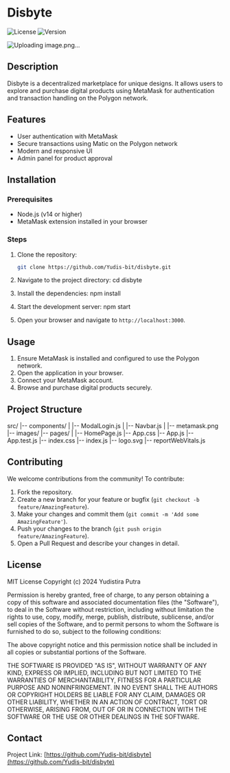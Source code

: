 # Disbyte

![License](https://img.shields.io/badge/license-MIT-brightgreen) ![Version](https://img.shields.io/badge/version-1.0.0-blue)

![Uploading image.png…]()


## Description
Disbyte is a decentralized marketplace for unique designs. It allows users to explore and purchase digital products using MetaMask for authentication and transaction handling on the Polygon network.

## Features
- User authentication with MetaMask
- Secure transactions using Matic on the Polygon network
- Modern and responsive UI
- Admin panel for product approval

## Installation

### Prerequisites
- Node.js (v14 or higher)
- MetaMask extension installed in your browser

### Steps
1. Clone the repository:
    ```bash
    git clone https://github.com/Yudis-bit/disbyte.git
    ```
2. Navigate to the project directory:
    cd disbyte
   
4. Install the dependencies:
    npm install
   
5. Start the development server:
    npm start
   
7. Open your browser and navigate to `http://localhost:3000`.

## Usage
1. Ensure MetaMask is installed and configured to use the Polygon network.
2. Open the application in your browser.
3. Connect your MetaMask account.
4. Browse and purchase digital products securely.

## Project Structure
src/
|-- components/
| |-- ModalLogin.js
| |-- Navbar.js
| |-- metamask.png
|-- images/
|-- pages/
| |-- HomePage.js
|-- App.css
|-- App.js
|-- App.test.js
|-- index.css
|-- index.js
|-- logo.svg
|-- reportWebVitals.js


## Contributing
We welcome contributions from the community! To contribute:

1. Fork the repository.
2. Create a new branch for your feature or bugfix (`git checkout -b feature/AmazingFeature`).
3. Make your changes and commit them (`git commit -m 'Add some AmazingFeature'`).
4. Push your changes to the branch (`git push origin feature/AmazingFeature`).
5. Open a Pull Request and describe your changes in detail.

## License
MIT License
Copyright (c) 2024 Yudistira Putra

Permission is hereby granted, free of charge, to any person obtaining a copy
of this software and associated documentation files (the "Software"), to deal
in the Software without restriction, including without limitation the rights
to use, copy, modify, merge, publish, distribute, sublicense, and/or sell
copies of the Software, and to permit persons to whom the Software is
furnished to do so, subject to the following conditions:

The above copyright notice and this permission notice shall be included in all
copies or substantial portions of the Software.

THE SOFTWARE IS PROVIDED "AS IS", WITHOUT WARRANTY OF ANY KIND, EXPRESS OR
IMPLIED, INCLUDING BUT NOT LIMITED TO THE WARRANTIES OF MERCHANTABILITY,
FITNESS FOR A PARTICULAR PURPOSE AND NONINFRINGEMENT. IN NO EVENT SHALL THE
AUTHORS OR COPYRIGHT HOLDERS BE LIABLE FOR ANY CLAIM, DAMAGES OR OTHER
LIABILITY, WHETHER IN AN ACTION OF CONTRACT, TORT OR OTHERWISE, ARISING FROM,
OUT OF OR IN CONNECTION WITH THE SOFTWARE OR THE USE OR OTHER DEALINGS IN THE
SOFTWARE.


## Contact
Project Link: [https://github.com/Yudis-bit/disbyte](https://github.com/Yudis-bit/disbyte)

